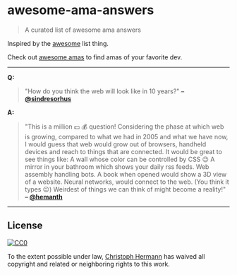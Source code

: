 # awesome-ama-answers

> A curated list of awesome ama answers

Inspired by the [awesome](https://github.com/sindresorhus/awesome) list thing.

Check out [awesome amas](https://github.com/sindresorhus/amas) to find amas of your favorite dev.

***

**Q:** 
> "How do you think the web will look like in 10 years?" **– [@sindresorhus](https://github.com/sindresorhus)**

**A:** 
> "This is a million :dollar: :moneybag: question!
Considering the phase at which web is growing, compared to what we had in 2005 and what we have now, I would guess that web would grow out of browsers, handheld devices and reach to things that are connected.
It would be great to see things like:
A wall whose color can be controlled by CSS :wink:
A mirror in your bathroom which shows your daily rss feeds.
Web assembly handling bots.
A book when opened would show a 3D view of a website.
Neural networks, would connect to the web. (You think it types :wink:)
Weirdest of things we can think of might become a reality!"
  **– [@hemanth](https://github.com/hemanth)**
  
***

## License

[![CC0](http://i.creativecommons.org/p/zero/1.0/88x31.png)](http://creativecommons.org/publicdomain/zero/1.0/)

To the extent possible under law, [Christoph Hermann](https://stoeffe.github.io) has waived all copyright and related or neighboring rights to this work.
